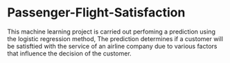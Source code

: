 # Passenger-Flight-Satisfaction
This machine learning project is carried out perfoming a prediction using the logistic regression method, The prediction determines if a customer will be satisftied with the service of an airline company due to various factors that influence the decision of the customer. 
